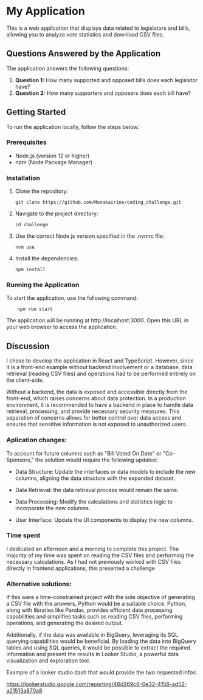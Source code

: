 # My Application

This is a web application that displays data related to legislators and bills, allowing you to analyze vote statistics and download CSV files.

## Questions Answered by the Application

The application answers the following questions:

1. **Question 1:** How many supported and opposed bills does each legislator have?
2. **Question 2:** How many supporters and opposers does each bill have?

## Getting Started

To run the application locally, follow the steps below:

### Prerequisites

- Node.js (version 12 or higher)
- npm (Node Package Manager)

### Installation

1. Clone the repository:

   ```shell
   git clone https://github.com/Monakairine/coding_challenge.git
   ```
2. Navigate to the project directory:
   ```shell
   cd challenge
   ```
3. Use the correct Node.js version specified in the .nvmrc file:
    ```shell
    nvm use
    ```
4. Install the dependencies:
     ```shell
    npm install
    ```

### Running the Application

To start the application, use the following command:

```shell
    npm run start
```

The application will be running at http://localhost:3000. Open this URL in your web browser to access the application.


## Discussion

I chose to develop the application in React and TypeScript. However, since it is a front-end example without backend involvement or a database, data retrieval (reading CSV files) and operations had to be performed entirely on the client-side. 

Without a backend, the data is exposed and accessible directly from the front-end, which raises concerns about data protection. In a production environment, it is recommended to have a backend in place to handle data retrieval, processing, and provide necessary security measures. This separation of concerns allows for better control over data access and ensures that sensitive information is not exposed to unauthorized users.

### Aplication changes:

To account for future columns such as "Bill Voted On Date" or "Co-Sponsors," the solution would require the following updates:

- Data Structure: Update the interfaces or data models to include the new columns, aligning the data structure with the expanded dataset.

- Data Retrieval: the data retrieval process would remain the same.

- Data Processing: Modify the calculations and statistics logic to incorporate the new columns. 

- User Interface: Update the UI components to display the new columns.


### Time spent

I dedicated an afternoon and a morning to complete this project. The majority of my time was spent on reading the CSV files and performing the necessary calculations. As I had not previously worked with CSV files directly in frontend applications, this presented a challenge 
### Alternative solutions:

If this were a time-constrained project with the sole objective of generating a CSV file with the answers, Python would be a suitable choice. Python, along with libraries like Pandas, provides efficient data processing capabilities and simplifies tasks such as reading CSV files, performing operations, and generating the desired output.

Additionally, if the data was available in BigQuery, leveraging its SQL querying capabilities would be beneficial. By loading the data into BigQuery tables and using SQL queries, it would be possible to extract the required information and present the results in Looker Studio, a powerful data visualization and exploration tool.

Example of a looker studio dash that would provide the two requested infos:

https://lookerstudio.google.com/reporting/46d269c6-0e32-4156-ad52-a21513a870a8




